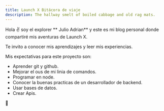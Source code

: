 ```yaml
---
title: Launch X Bitácora de viaje
description: The hallway smelt of boiled cabbage and old rag mats.
---
```


Hola ✌️  soy el explorer ** Julio Adrian** y este es mi blog personal donde compartiré mis aventuras de Launch X.

Te invito a conocer mis aprendizajes y leer mis experiencias.

Mis expectativas para este proyecto son:

- Aprender git y github.
- Mejorar el ous de mi linia de comandos. 
- Programar en node.
- Conocer la buenas practicas de un desarrollador de backend.
- Usar bases de datos.
- Crear Apis.

🚀
